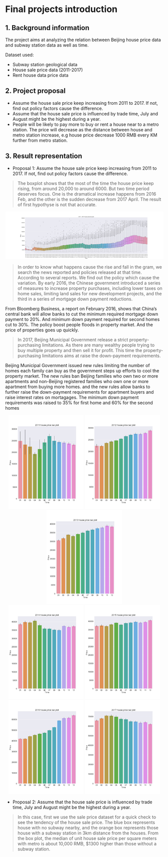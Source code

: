 # Final projects introduction

## 1. Background information
The project aims at analyzing the relation between Beijing house price data and subway station data as well as time. 

Dataset used:
* Subway station geological data
* House sale price data (2011-2017) 
* Rent house data price data 

## 2. Project proposal

* Assume the house sale price keep increasing from 2011 to 2017. If not, find out policy factors cause the difference. 
* Assume that the house sale price is influenced by trade time, July and August might be the highest during a year.  
* People will be likely to pay more to buy or rent a house near to a metro station. The price will decrease as the distance between house and metro station increase, e.g house price decrease 1000 RMB every KM further from metro station. 

## 3. Result representation

* Proposal 1: Assume the house sale price keep increasing from 2011 to 2017. If not, find out policy factors cause the difference. 
>The boxplot shows that the most of the time the house price keep rising, from around 20,000 to around 6000.  But two time period deserves focus. One is the dramatical increase happens from 2016 Feb, and the other is the sudden decrease from 2017 April. The result of first hypothyse is not that accurate. 

![image](https://github.com/ruobing110/final_projects/raw/master/figures/2011_2017_house_price_box_plot.jpg)
>In order to know what happens cause the rise and fall in the gram, we search the news reported and policies released at that time. According to several reports. We find out the policy which cause the variation. 
By early 2016, the Chinese government introduced a series of measures to increase property purchases, including lower taxes on home sales, limiting land sales for new development projects, and the third in a series of mortgage down payment reductions. 

From Bloomberg Business, a report on February 2016, shows that China’s central bank will allow banks to cut the minimum required mortgage down payment to 20%. And minimum down payment required for second homes cut to 30%. The policy boost people floods in property market. And the price of properties goes up quickly.

>In 2017, Beijing Municipal Government release a strict property-purchasing limitations. As there are many wealthy people trying to buy multiple property and then sell it for profit. This time the property-purchasing limitations aims at raise the down-payment requirements.  <br>

Beijing Municipal Government issued new rules limiting the number of homes each family can buy as the government steps up efforts to cool the property market. 
The new rules ban Beijing families who own two or more apartments and non-Beijing registered families who own one or more apartment from buying more homes. and the new rules allow banks to further raise the down-payment requirements for apartment buyers and raise interest rates on mortagages. The minimum down payment requirements was raised to 35% for first home and 60% for the second homes

<div align=center>
<img src="https://github.com/ruobing110/final_projects/raw/master/figures/2011_house_price_bar_plot.jpg" height="300px" alt="" >
<img src="https://github.com/ruobing110/final_projects/raw/master/figures/2012_house_price_bar_plot.jpg" height="300px" alt="">
<img src="https://github.com/ruobing110/final_projects/raw/master/figures/2013_house_price_bar_plot.jpg" height="300px" alt="">
    
</div>

<div align=center>
<img src="https://github.com/ruobing110/final_projects/raw/master/figures/2014_house_price_bar_plot.jpg" height="300px" alt="">
<img src="https://github.com/ruobing110/final_projects/raw/master/figures/2015_house_price_bar_plot.jpg" height="300px" alt="" >
<img src="https://github.com/ruobing110/final_projects/raw/master/figures/2016_house_price_bar_plot.jpg" height="300px" alt="">
<img src="https://github.com/ruobing110/final_projects/raw/master/figures/2017_house_price_bar_plot.jpg" height="300px" alt="">
</div>

* Proposal 2: Assume that the house sale price is influenced by trade time, July and August might be the highest during a year.  
>In this case, first we use the sale price dataset for a quick check to see the tendency of the house sale price. 
The blue box represents house with no subway nearby, and the orange box represents those house with a subway station in 3km distance from the houses. 
From the box plot, the median of unit house sale price per square meters with metro is about 10,000 RMB, $1300 higher than those without a subway station.


